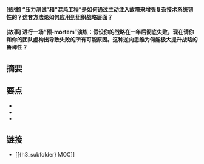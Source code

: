 #### [规律] “压力测试”和“混沌工程”是如何通过主动注入故障来增强复杂技术系统韧性的？这套方法论如何应用到组织战略层面？


#### [故事] 进行一场“预-mortem”演练：假设你的战略在一年后彻底失败，现在请你和你的团队虚构出导致失败的所有可能原因。这种逆向思维为何能极大提升战略的鲁棒性？


## 摘要


## 要点

- 
- 
- 

## 链接

- [[{h3_subfolder} MOC]]
